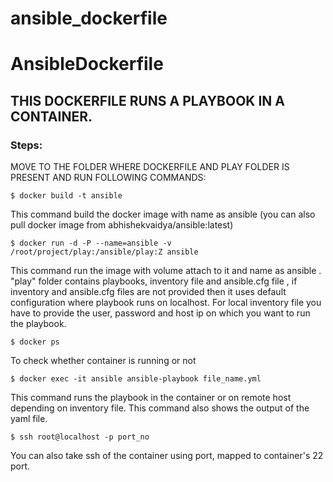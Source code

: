 # ansible_dockerfile
# AnsibleDockerfile
## THIS DOCKERFILE RUNS A PLAYBOOK IN A CONTAINER.

### Steps: 
MOVE TO THE FOLDER WHERE DOCKERFILE AND PLAY FOLDER IS PRESENT AND RUN FOLLOWING COMMANDS:

```
$ docker build -t ansible 
```
This command build the docker image with name as ansible (you can also pull docker image from abhishekvaidya/ansible:latest)

```
$ docker run -d -P --name=ansible -v /root/project/play:/ansible/play:Z ansible
```
This command run the image with volume attach to it and name as ansible . "play" folder contains playbooks, inventory file and ansible.cfg file , if inventory and ansible.cfg files are not provided then it uses default configuration where playbook runs on localhost. For local inventory file you have to provide the user, password and host ip on which you want to run the playbook.

```
$ docker ps
```
To check whether container is running or not 

```
$ docker exec -it ansible ansible-playbook file_name.yml
```
This command runs the playbook in the container or on remote host depending on inventory file. This command also shows the output of the yaml file.

```
$ ssh root@localhost -p port_no 
```

You can also take ssh of the container using port, mapped to container's 22 port.
